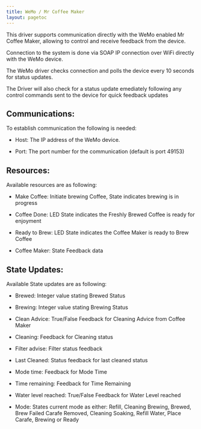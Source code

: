 ```yaml
---
title: WeMo / Mr Coffee Maker 
layout: pagetoc
---
```


This driver supports communication directly with the WeMo enabled Mr Coffee Maker, allowing to control and receive feedback from the device. 

Connection to the system is done via SOAP IP connection over WiFi directly with the WeMo device. 

The WeMo driver checks connection and polls the device every 10 seconds for status updates. 

The Driver will also check for a status update emediately following any control commands sent to the device for quick feedback updates 


Communications:
---------------

To establish communication the following is needed: 

 - Host: The IP address of the WeMo device. 

 - Port: The port number for the communication (default is port 49153) 




Resources:
---------------

Available resources are as following: 

 - Make Coffee: Initiate brewing Coffee, State indicates brewing is in progress

 - Coffee Done: LED State indicates the Freshly Brewed Coffee is ready for enjoyment

 - Ready to Brew: LED State indicates the Coffee Maker is ready to Brew Coffee

 - Coffee Maker: State Feedback data


State Updates: 
---------------

Available State updates are as following:

 - Brewed: Integer value stating Brewed Status 


 - Brewing: Integer value stating Brewing Status


 - Clean Advice: True/False Feedback for Cleaning Advice from Coffee Maker


 - Cleaning: Feedback for Cleaning status 


 - Filter advise: Filter status feedback


 - Last Cleaned: Status feedback for last cleaned status


 - Mode time: Feedback for Mode Time


 - Time remaining: Feedback for Time Remaining


 - Water level reached: True/False Feedback for Water Level reached


 - Mode: States current mode as either: Refill, Cleaning Brewing, Brewed, Brew Failed Carafe Removed, Cleaning Soaking, Refill Water, Place Carafe, Brewing or Ready
